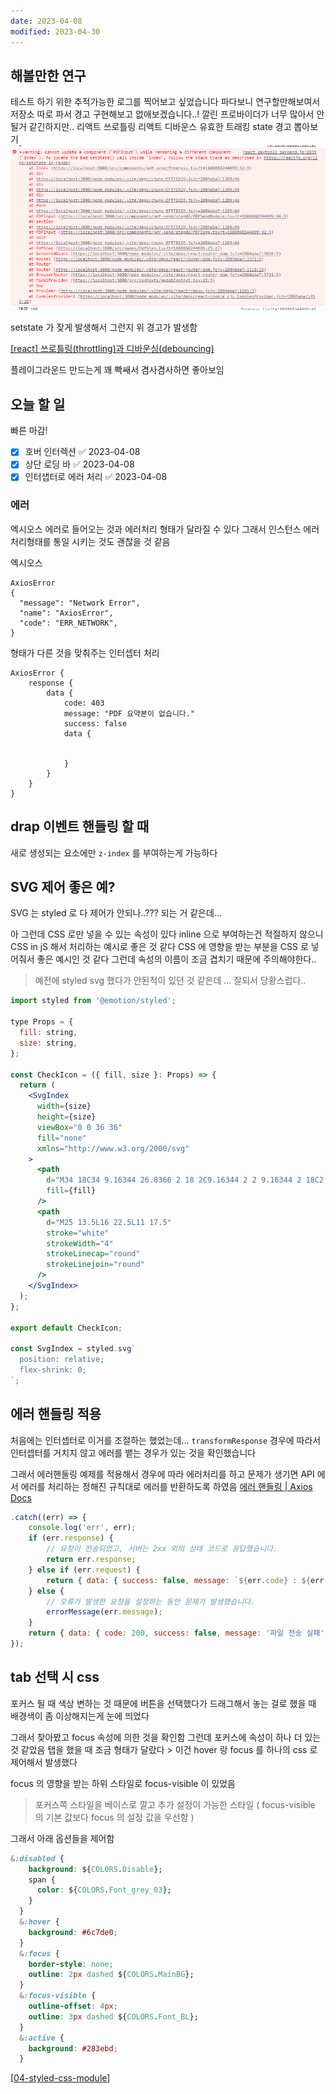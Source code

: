 ```yaml
---
date: 2023-04-08
modified: 2023-04-30
---
```


## 해볼만한 연구

테스트 하기 위한 추적가능한 로그를 찍어보고 싶었습니다
파다보니 연구할만해보여서 저장소 따로 파서 경고 구현해보고 없애보겠습니다..! 깔린 프로바이더가 너무 많아서 안될거 같긴하지만..
리액트 쓰로틀링
리액트 디바운스
유효한 트래킹
state 경고 뽑아보기
![](file/T2023-04-08.png)

setstate 가 잦게 발생해서 그런지 위 경고가 발생함

[[react] 쓰로틀링(throttling)과 디바운싱(debouncing)](https://velog.io/@y_jem/%EC%93%B0%EB%A1%9C%ED%8B%80%EB%A7%81throttling%EA%B3%BC-%EB%94%94%EB%B0%94%EC%9A%B4%EC%8B%B1debouncing)

플레이그라운드 만드는게 꽤 빡쌔서 겸사겸사하면 좋아보임

## 오늘 할 일

빠른 마감!

- [x] 호버 인터렉션 ✅ 2023-04-08
- [x] 상단 로딩 바 ✅ 2023-04-08
- [x] 인터샙터로 에러 처리 ✅ 2023-04-08

### 에러

엑시오스 에러로 들어오는 것과 에러처리 형태가 달라질 수 있다
그래서 인스턴스 에러 처리형태를 통일 시키는 것도 괜찮을 것 같음

엑시오스

```
AxiosError
{
  "message": "Network Error",
  "name": "AxiosError",
  "code": "ERR_NETWORK",
}
```

형태가 다른 것을 맞춰주는 인터셉터 처리

```
AxiosError {
	response {
		data {
			code: 403
			message: "PDF 요약본이 없습니다."
			success: false
			data {


			}
		}
	}
}
```

## drap 이벤트 핸들링 할 때

새로 생성되는 요소에만 `z-index` 를 부여하는게 가능하다

## SVG 제어 좋은 예?

SVG 는 styled 로 다 제어가 안되나..??? 되는 거 같은데...

아 그런데 CSS 로만 넣을 수 있는 속성이 있다 inline 으로 부여하는건 적절하지 않으니 CSS in jS 해서 처리하는 예시로 좋은 것 같다
CSS 에 영향을 받는 부분을 CSS 로 넣어줘서 좋은 예시인 것 같다
그런데 속성의 이름이 조금 겹치기 때문에 주의해야한다..

> 예전에 styled svg 했다가 안된적이 있던 것 같은데 ... 잘되서 당황스럽다..

```jsx
import styled from '@emotion/styled';

type Props = {
  fill: string,
  size: string,
};

const CheckIcon = ({ fill, size }: Props) => {
  return (
    <SvgIndex
      width={size}
      height={size}
      viewBox="0 0 36 36"
      fill="none"
      xmlns="http://www.w3.org/2000/svg"
    >
      <path
        d="M34 18C34 9.16344 26.8366 2 18 2C9.16344 2 2 9.16344 2 18C2 26.8366 9.16344 34 18 34C26.8366 34 34 26.8366 34 18Z"
        fill={fill}
      />
      <path
        d="M25 13.5L16 22.5L11 17.5"
        stroke="white"
        strokeWidth="4"
        strokeLinecap="round"
        strokeLinejoin="round"
      />
    </SvgIndex>
  );
};

export default CheckIcon;

const SvgIndex = styled.svg`
  position: relative;
  flex-shrink: 0;
`;
```

## 에러 핸들링 적용

처음에는 인터셉터로 이거를 조절하는 했었는데...
`transformResponse`
경우에 따라서 인터셉터를 거치지 않고 에러를 뱉는 경우가 있는 것을 확인했습니다

그래서 에러핸들링 예제를 적용해서 경우에 따라 에러처리를 하고 문제가 생기면
API 에서 에러를 처리하는 정해진 규칙대로 에러를 반환하도록 하였음
[에러 핸들링 | Axios Docs](https://axios-http.com/kr/docs/handling_errors)

```js
.catch((err) => {
	console.log('err', err);
	if (err.response) {
		// 요청이 전송되었고, 서버는 2xx 외의 상태 코드로 응답했습니다.
		return err.response;
	} else if (err.request) {
		return { data: { success: false, message: `${err.code} : ${err.message}` } };
	} else {
		// 오류가 발생한 요청을 설정하는 동안 문제가 발생했습니다.
		errorMessage(err.message);
	}
	return { data: { code: 200, success: false, message: '파일 전송 실패' } };
});
```

## tab 선택 시 css

포커스 될 때 색상 변하는 것 때문에 버튼을 선택했다가 드래그해서 놓는 걸로 했을 때
배경색이 좀 이상해지는게 눈에 띄었다

그래서 찾아봤고 focus 속성에 의한 것을 확인함
그런데 포커스에 속성이 하나 더 있는 것 같았음 탭을 했을 때 조금 형태가 달랐다 > 이건 hover 랑 focus 를 하나의 css 로 제어해서 발생했다

focus 의 영향을 받는 하위 스타일로 focus-visible 이 있었음

> 포커스쪽 스타일을 베이스로 깔고 추가 설정이 가능한 스타일 ( focus-visible 의 기본 값보다 focus 의 설정 값을 우선함 )

그래서 아래 옵션들을 제어함

```css
&:disabled {
    background: ${COLORS.Disable};
    span {
      color: ${COLORS.Font_grey_03};
    }
  }
  &:hover {
    background: #6c7de0;
  }
  &:focus {
    border-style: none;
    outline: 2px dashed ${COLORS.MainBG};
  }
  &:focus-visible {
    outline-offset: 4px;
    outline: 3px dashed ${COLORS.Font_BL};
  }
  &:active {
    background: #283ebd;
  }
```

[[04-styled-css-module](../../../front/styled-components/04-styled-css-module/04-styled-css-module.md)]
